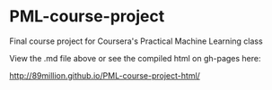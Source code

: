 # PML-course-project
Final course project for Coursera's Practical Machine Learning class

View the .md file above or see the compiled html on gh-pages here:

http://89million.github.io/PML-course-project-html/
